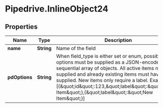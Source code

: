 # Pipedrive.InlineObject24

## Properties

Name | Type | Description | Notes
------------ | ------------- | ------------- | -------------
**name** | **String** | Name of the field | [optional] 
**pdOptions** | **String** | When field_type is either set or enum, possible options must be supplied as a JSON-encoded sequential array of objects. All active items must be supplied and already existing items must have their ID supplied. New items only require a label. Example: [{\&quot;id\&quot;:123,\&quot;label\&quot;:\&quot;Existing Item\&quot;},{\&quot;label\&quot;:\&quot;New Item\&quot;}] | [optional] 


